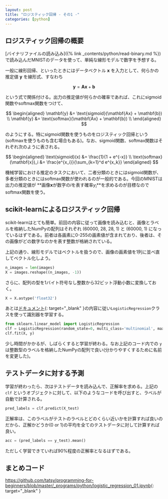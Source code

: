 ```yaml
---
layout: post
title: "ロジスティック回帰 - その1 -"
categories: [python]
---
```


## ロジスティック回帰の概要

[バイナリファイルの読み込み]({% link _contents/python/read-binary.md %})で読み込んだMNISTのデータを使って、単純な線形モデルで数字を予想する。

一般に線形回帰、といったときにはデータベクトル $\mathbf{x}$ を入力として、何らかの推定値 $\mathbf{y}$ を線形式、すなわち

$$
\mathbf{y} = \mathbf{Ax} + \mathbf{b}
$$

という式で関係付ける。出力の推定値が何らかの確率であれば、これにsigmoid関数やsoftmax関数をつけて、

$$
\begin{aligned}
    \mathbf{y} &= \text{sigmoid}(\mathbf{Ax} + \mathbf{b}) \\
    \mathbf{y} &= \text{softmax}(\mathbf{Ax} + \mathbf{b}) \\
\end{aligned}
$$

のようにする。特にsigmoid関数を使うものをロジスティック回帰という(softmaxを使うものも含む場合もある)。なお、sigmoid関数、softmax関数はそれぞれ次のように表される。

$$
\begin{aligned}
    \text{sigmoid}(x) &= \frac{1}{1 + e^{-x}} \\
    \text{softmax}(\mathbf{x})_i &= \frac{e^{x_i}}{\sum_{k=1}^d e^{x_k}}
\end{aligned}
$$ 

機械学習における推定のタスクにおいて、二者分類のときにはsigmoid関数が、多者分類のときにはsoftmax関数が使われるのが一般的である。今回のMNISTは出力の推定値が **画像$\mathbf{x}$が数字の$i$を表す確率$y_i$**を求めるのが目標なのでsoftmax関数を使う。

## scikit-learnによるロジスティック回帰

scikit-learnはとても簡単。前回の内容に従って画像を読み込むと、画像とラベルを格納したNumPyの配列はそれぞれ (60000, 28, 28, 1) と (60000, 1) になっているはずである。前者は各画素に0-255の画素値が含まれており、後者は、その画像がどの数字なのかを表す整数が格納されている。

上記の通り、線形モデルではベクトルを扱うので、画像の画素値を1列に並べ直してベクトル化しよう。

```python
n_images = len(images)
X = images.reshape((n_images, -1))
```

さらに、配列の型を1バイト符号なし整数から32ビット浮動小数に変換しておく。

```python
X = X.astype('float32')
```

あとは[ドキュメント](https://scikit-learn.org/stable/modules/generated/sklearn.linear_model.LogisticRegression.html){: target="_blank" }の内容に従い`LogisticRegression`クラスを使って識別器を学習する。

```python
from sklearn.linear_model import LogisticRegression
clf = LogisticRegression(random_state=0, multi_class='multinomial', max_iter=20)
clf.fit(X, y)
```

少し時間がかかるが、しばらくすると学習が終わる。なお上記のコード内での `y` は整数型のラベルを格納したNumPyの配列で良い(分かりやすくするために名前を変更した)。

## テストデータに対する予測

学習が終わったら、次はテストデータを読み込んで、正解率を求める。上記の `clf` というオブジェクトに対して、以下のようなコードを呼び出すと、ラベルが自動で計算される。

```python
pred_labels = clf.predict(X_test)
```

正解率は、このラベルがテストのラベルとどのくらい近いかを計算すれば良いのだから、正解かどうか(0 or 1)の平均を全てのテストデータに対して計算すれば良い。

```python
acc = (pred_labels == y_test).mean()
```

ただしく学習できていれば90%程度の正解率となるはずである。

## まとめコード

<https://github.com/tatsy/programming-for-beginners/blob/master/_programs/python/logistic_regression_01.ipynb>{: target="_blank" }